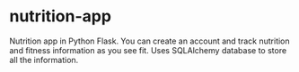# nutrition-app
Nutrition app in Python Flask.
You can create an account and track nutrition and fitness information as you see fit. 
Uses SQLAlchemy database to store all the information. 
